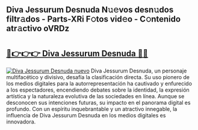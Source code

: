 ## Diva Jessurum Desnuda N𝚞𝚎vos desn𝚞dos filtr𝚊dos - Parts-XRi F𝚘tos vid𝚎o - C𝚘ntenido atr𝚊ctivo oVRDz

# <h2><a href="http://mbcuj0.tromn.icu/?c=Diva+Jessurum+Desnuda">🔗👉👉👉 Diva Jessurum Desnuda 🔗🔗</a></h2>

[![Diva Jessurum Desnuda nuevo](https://i.imgur.com/pEAQMta.gif)](http://mbcuj0.tromn.icu/?c=Diva+Jessurum+Desnuda)
Diva Jessurum Desnuda, un personaje multifacético y divisivo, desafía la clasificación directa. Su uso pionero de los medios digitales para la autorrepresentación ha cautivado y enfurecido a los espectadores, encendiendo debates sobre la identidad, la expresión artística y la naturaleza evolutiva de las sociedades en línea. Aunque se desconocen sus intenciones futuras, su impacto en el panorama digital es profundo. Con un espíritu inquebrantable y un atractivo innegable, la influencia de Diva Jessurum Desnuda en los medios digitales es innovadora.
